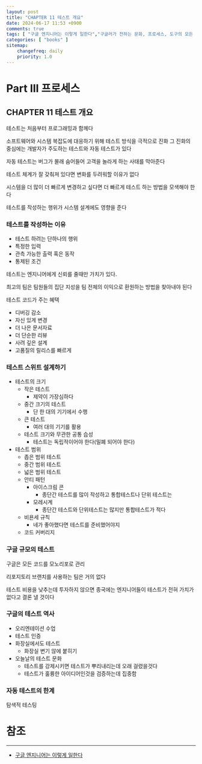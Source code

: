 ```yaml
---
layout: post
title: "CHAPTER 11 테스트 개요"
date: 2024-06-17 11:53 +0900
comments: true
tags: [ "구글 엔지니어는 이렇게 일한다","구글러가 전하는 문화, 프로세스, 도구의 모든 것" ]
categories: [ "books" ]
sitemap:
    changefreq: daily
    priority: 1.0
---
```


# Part III 프로세스
## CHAPTER 11 테스트 개요
테스트는 처음부터 프로그래밍과 함께다

소프트웨어와 시스템 복잡도에 대응하기 위해 테스트 방식을 극적으로 진화 
그 진화의 중심에는 개발자가 주도하는 테스트와 자동 테스트가 있다

자동 테스트는 버그가 몰래 숨어들어 고객을 놀라게 하는 사태를 막아준다

테스트 체계가 잘 갖춰져 있다면 변화를 두려워할 이유가 없다

시스템을 더 많이 더 빠르게 변경하고 싶다면 더 빠르게 테스트 하는 방법을 모색해야 한다

테스트를 작성하는 행위가 시스템 설계에도 영향을 준다

### 테스트를 작성하는 이유

* 테스트 하려는 단하나의 행위
* 특정한 입력
* 관측 가능한 출력 혹은 동작
* 통제된 조건

테스트는 엔지니어에게 신뢰를 줄때만 가치가 있다.

최고의 팀은 팀원들의 집단 지성을 팀 전체의 이익으로 환원하는 방법을 찾아내야 된다

테스트 코드가 주는 혜택
* 디버깅 감소
* 자신 있게 변경
* 더 나은 문서자료
* 더 단순한 리뷰
* 사려 깊은 설계
* 고품질의 릴리스를 빠르게

### 테스트 스위트 설계하기
* 테스트의 크기
  * 작은 테스트
    * 제약이 가장심하다
  * 중간 크기의 테스트
    * 단 한 대의 기기에서 수행
  * 큰 테스트
    * 여러 대의 기기를 활용
  * 테스트 크기와 무관한 공통 습성
    * 테스트는 독립적이어야 한다(밀폐 되어야 한다)
* 테스트 범위
  * 좁은 범위 테스트
  * 중간 범위 테스트
  * 넓은 범위 테스트
  * 안티 패턴
    * 아이스크림 콘
      * 종단간 테스트를 많이 작성하고 통합테스트나 단위 테스트는 
    * 모레시계
      * 종단간 테스트와 단위테스트는 많지만 통합테스트가 적다
  * 비욘세 규칙
    * 네가 좋아했다면 테스트를 준비했어야지
  * 코드 커버리지

### 구글 규모의 테스트
구글은 모든 코드를 모노리포로 관리

리포지토리 브랜치를 사용하는 팀은 거의 없다

테스트 비용을 낮추는데 투자하지 않으면 종국에는 엔지니어들이 테스트가 전혀 가치가 없다고 결론 낼 것이다

### 구글의 테스트 역사
* 오리엔테이션 수업
* 테스트 인증
* 화장실에서도 테스트
  * 화장실 변기 않에 붙히기
* 오늘날의 테스트 문화
  * 테스트를 강제시키면 테스트가 뿌리내리는데 오래 걸렸을것다
  * 테스트가 훌륭한 아이디어인것을 검증하는데 집중함
### 자동 테스트의 한계
탐색적 테스팅


# 참조
-----

* [구글 엔지니어는 이렇게 일한다](https://www.yes24.com/Product/Goods/109182479)

